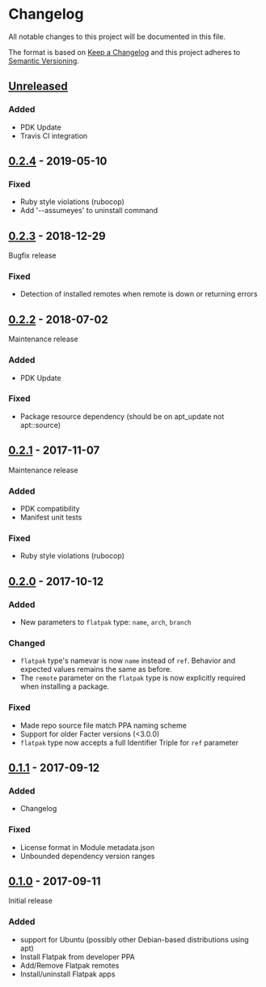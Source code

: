 # Changelog
All notable changes to this project will be documented in this file.

The format is based on [Keep a Changelog](http://keepachangelog.com/en/1.0.0/)
and this project adheres to [Semantic Versioning](http://semver.org/spec/v2.0.0.html).

## [Unreleased]
### Added
- PDK Update
- Travis CI integration

## [0.2.4] - 2019-05-10
### Fixed
- Ruby style violations (rubocop)
- Add '--assumeyes' to uninstall command

## [0.2.3] - 2018-12-29
Bugfix release
### Fixed
- Detection of installed remotes when remote is down or returning errors

## [0.2.2] - 2018-07-02
Maintenance release
### Added
- PDK Update

### Fixed
- Package resource dependency (should be on apt\_update not apt::source)

## [0.2.1] - 2017-11-07
Maintenance release
### Added
- PDK compatibility
- Manifest unit tests

### Fixed
- Ruby style violations (rubocop)

## [0.2.0] - 2017-10-12
### Added
- New parameters to `flatpak` type: `name`, `arch`, `branch`

### Changed
- `flatpak` type's namevar is now `name` instead of `ref`. Behavior and
  expected values remains the same as before.
- The `remote` parameter on the `flatpak` type is now explicitly required
  when installing a package.

### Fixed
- Made repo source file match PPA naming scheme
- Support for older Facter versions (<3.0.0)
- `flatpak` type now accepts a full Identifier Triple for `ref` parameter

## [0.1.1] - 2017-09-12
### Added
- Changelog

### Fixed
- License format in Module metadata.json
- Unbounded dependency version ranges

## [0.1.0] - 2017-09-11
Initial release
### Added
- support for Ubuntu (possibly other Debian-based distributions using apt)
- Install Flatpak from developer PPA
- Add/Remove Flatpak remotes
- Install/uninstall Flatpak apps

[Unreleased]: https://github.com/brwyatt/puppet-flatpak/compare/v0.2.4...HEAD
[0.2.4]: https://github.com/brwyatt/puppet-flatpak/compare/v0.2.3...v0.2.4
[0.2.3]: https://github.com/brwyatt/puppet-flatpak/compare/v0.2.2...v0.2.3
[0.2.2]: https://github.com/brwyatt/puppet-flatpak/compare/v0.2.1...v0.2.2
[0.2.1]: https://github.com/brwyatt/puppet-flatpak/compare/v0.2.0...v0.2.1
[0.2.0]: https://github.com/brwyatt/puppet-flatpak/compare/v0.1.1...v0.2.0
[0.1.1]: https://github.com/brwyatt/puppet-flatpak/compare/v0.1.0...v0.1.1
[0.1.0]: https://github.com/brwyatt/puppet-flatpak/compare/ff5cbee...v0.1.0
